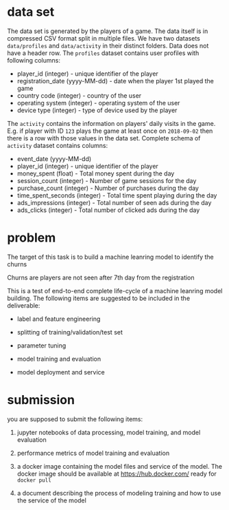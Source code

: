 # data set

The data set is generated by the players of a game. The data itself is in compressed CSV format split in multiple files. We have two datasets ```data/profiles``` and ```data/activity``` in their distinct folders. Data does not have a header row. The ```profiles``` dataset contains user profiles with following columns:

* player_id (integer) - unique identifier of the player
* registration_date (yyyy-MM-dd) - date when the player 1st played the game
* country code (integer) - country of the user
* operating system (integer) - operating system of the user
* device type (integer) - type of device used by the player

The ```activity``` contains the information on players' daily visits in the game. E.g. if player with ID ```123``` plays the game at least once on ```2018-09-02``` then there is a row with those values in the data set.
Complete schema of ```activity``` dataset contains columns:

* event_date (yyyy-MM-dd) 
* player_id (integer) - unique identifier of the player
* money_spent (float) - Total money spent during the day
* session_count (integer) - Number of game sessions for the day
* purchase_count (integer) - Number of purchases during the day
* time_spent_seconds (integer) - Total time spent playing during the day
* ads_impressions (integer) - Total number of seen ads during the day
* ads_clicks (integer) - Total number of clicked ads during the day


# problem

The target of this task is to build a machine leanring model to identify the churns

Churns are players are not seen after 7th day from the registration

This is a test of end-to-end complete life-cycle of a machine leanring model building. The following items are suggested to be included in the deliverable:


* label and feature engineering

* splitting of training/validation/test set

* parameter tuning

* model training and evaluation 

* model deployment and service

# submission

you are supposed to submit the following items:

1. jupyter notebooks of data processing, model training, and model evaluation

2. performance metrics of model training and evaluation 

3. a docker image containing the model files and service of the model. The docker image should be available at https://hub.docker.com/ ready for ```docker pull```

4. a document describing the process of modeling training and how to use the service of the model 
